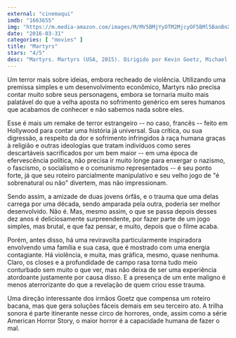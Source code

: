 ```yaml
---
external: "cinemaqui"
imdb: "1663655"
img: "https://m.media-amazon.com/images/M/MV5BMjYyOTM2MjcyOF5BMl5BanBnXkFtZTgwMzAwMTA1NzE@._V1_SY150_CR0,0,101,150_.jpg"
date: "2016-03-31"
categories: [ "movies" ]
title: "Martyrs"
stars: "4/5"
desc: "Martyrs. Martyrs (USA, 2015). Dirigido por Kevin Goetz, Michael Goetz. Escrito por Pascal Laugier, Mark L. Smith. Com Troian Bellisario, Bailey Noble, Kate Burton, Caitlin Carmichael, Melissa Tracy, Romy Rosemont, Toby Huss, Elyse Cole, Ever Prishkulnik."
---
```

Um terror mais sobre ideias, embora recheado de violência. Utilizando uma premissa simples e um desenvolvimento econômico, Martyrs não precisa contar muito sobre seus personagens, embora se tornaria muito mais palatável do que a velha aposta no sofrimento genérico em seres humanos que acabamos de conhecer e não sabemos nada sobre eles.

Esse é mais um remake de terror estrangeiro -- no caso, francês -- feito em Hollywood para contar uma história já universal. Sua crítica, ou sua digressão, a respeito da dor e sofrimento infringidos à raça humana graças à religião e outras ideologias que tratam indivíduos como seres descartáveis sacrificados por um bem maior -- em uma época de efervescência política, não precisa ir muito longe para enxergar o nazismo, o fascismo, o socialismo e o comunismo representados -- é seu ponto forte, já que seu roteiro parcialmente manipulativo e seu velho jogo de "é sobrenatural ou não" divertem, mas não impressionam.

Sendo assim, a amizade de duas jovens órfãs, e o trauma que uma delas carrega por uma década, sendo amparada pela outra, poderia ser melhor desenvolvido. Não é. Mas, mesmo assim, o que se passa depois desses dez anos é deliciosamente surpreendente, por fazer parte de um jogo simples, mas brutal, e que faz pensar, e muito, depois que o filme acaba.

Porém, antes disso, há uma reviravolta particularmente inspiradora envolvendo uma família e sua casa, que é mostrado com uma energia contagiante. Há violência, e muita, mas gráfica, mesmo, quase nenhuma. Claro, os closes e a profundidade de campo rasa torna tudo meio conturbado sem muito o que ver, mas não deixa de ser uma experiência atordoante justamente por causa disso. E a presença de um ente maligno é menos aterrorizante do que a revelação de quem criou esse trauma.

Uma direção interessante dos irmãos Goetz que compensa um roteiro bacana, mas que gera soluções fáceis demais em seu terceiro ato. A trilha sonora é parte itinerante nesse circo de horrores, onde, assim como a série American Horror Story, o maior horror é a capacidade humana de fazer o mal.
